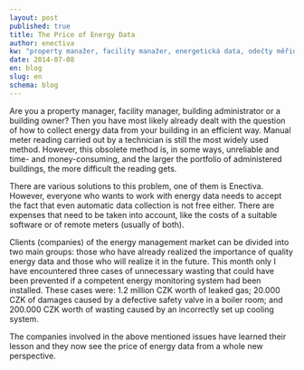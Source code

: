 ```yaml
---
layout: post
published: true
title: The Price of Energy Data
author: enectiva
kw: "property manažer, facility manažer, energetická data, odečty měřidel, automatický odečet"
date: 2014-07-08
en: blog
slug: en
schema: blog
---
```


Are you a property manager, facility manager, building administrator or a building owner? Then you have most likely already dealt with the question of how to collect energy data from your building in an efficient way. Manual meter reading carried out by a technician is still the most widely used method. However, this obsolete method is, in some ways, unreliable and time- and money-consuming, and the larger the portfolio of administered buildings, the more difficult the reading gets.

There are various solutions to this problem, one of them is Enectiva. However, everyone who wants to work with energy data needs to accept the fact that even automatic data collection is not free either. There are expenses that need to be taken into account, like the costs of a suitable software or of remote meters (usually of both).

Clients (companies) of the energy management market can be divided into two main groups: those who have already realized the importance of quality energy data and those who will realize it in the future. This month only I have encountered three cases of unnecessary wasting that could have been prevented if a competent energy monitoring system had been installed. These cases were: 1.2 million CZK worth of leaked gas; 20.000 CZK of damages caused by a defective safety valve in a boiler room; and 200.000 CZK worth of wasting caused by an incorrectly set up cooling system. 

The companies involved in the above mentioned issues have learned their lesson and they now see the price of energy data from a whole new perspective.

